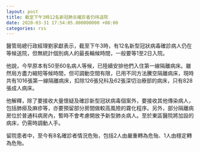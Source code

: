 ```yaml
---
layout: post
title: 截至下午3時12名新冠肺炎確診者仍待送院
date: 2020-03-31 17:54:05.000000000 +08:00
categories: rss
---
```


醫管局總行政經理劉家獻表示，截至下午3時，有12名新型冠狀病毒確診病人仍在等候送院，但無統計個別病人的最長輪候時間，一般要等1至2日入院。

他說，今早原本有50至60名病人等候，已陸續安排他們入住第一線隔離病床。雖然局方盡力縮短等候時間，但可調動空間有限，已用不同方法騰空隔離病床，現時共有1016張第一線隔離病床，扣除126張兒科及62張深切治療部的病床，只有828張成人病床。

他解釋，除了要接收大量懷疑及確診新型冠狀病毒個案外，要接收其他傳染病人，包括肺癆及麻疹等，亦要預留部分房間做較高風險的霧化程序。另外，部分隔離病房位於普通科病房內，暫時不會考慮開放予新型肺炎病人。至於東區醫院將加設的病床，仍需時調動人手。

留院患者中，至今有8名確診者情況危殆，包括2人由嚴重轉為危殆、1人由穩定轉為危殆。
